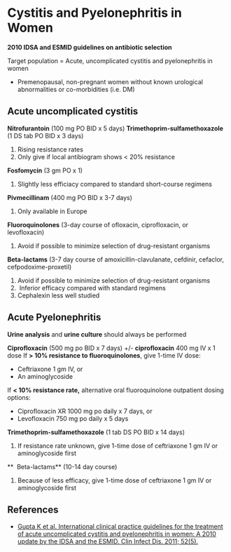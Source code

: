 




# Cystitis and Pyelonephritis in Women

**2010 IDSA and ESMID guidelines on antibiotic selection**

Target population = Acute, uncomplicated cystitis and pyelonephritis in women 

-   Premenopausal, non-pregnant women without known urological abnormalities or co-morbidities (i.e. DM)

## Acute uncomplicated cystitis

**<span class="drug">Nitrofurantoin</span>** (100 mg PO BID x 5 days)
**<span class="drug">Trimethoprim</span>-sulfamethoxazole** (1 DS tab PO BID x 3 days)
1.  Rising resistance rates 
2.  Only give if local antibiogram shows &lt; 20% resistance

**<span class="drug">Fosfomycin</span>** (3 gm PO x 1) 
1.  Slightly less efficiacy compared to standard short-course regimens 

**<span class="drug">Pivmecillinam</span>** (400 mg PO BID x 3-7 days) 
1.  Only available in Europe

**<span class="drug">Fluoroquinolones</span>** (3-day course of ofloxacin, ciprofloxacin, or levofloxacin) 
1.  Avoid if possible to minimize selection of drug-resistant organisms

**Beta-lactams** (3-7 day course of <span class="drug">amoxicillin</span>-clavulanate, <span class="drug">cefdinir</span>, <span class="drug">cefaclor</span>, <span class="drug">cefpodoxime</span>-proxetil) 
1.  Avoid if possible to minimize selection of drug-resistant organisms
2.   Inferior efficacy compared with standard regimens
3.  <span class="drug">Cephalexin</span> less well studied

## Acute Pyelonephritis

**Urine analysis** and **urine culture** should always be performed 

**<span class="drug">Ciprofloxacin</span>** (500 mg po BID x 7 days) +/- **<span class="drug">ciprofloxacin</span>** 400 mg IV x 1 dose
If **&gt; 10% resistance to fluoroquinolones**, give 1-time IV dose:
-   <span class="drug">Ceftriaxone</span> 1 gm IV, or 
-   An aminoglycoside  

If **&lt; 10% resistance rate,** alternative oral fluoroquinolone outpatient dosing options: 
-   <span class="drug">Ciprofloxacin</span> XR 1000 mg po daily x 7 days, or
-   <span class="drug">Levofloxacin</span> 750 mg po daily x 5 days 

**<span class="drug">Trimethoprim</span>-sulfamethoxazole** (1 tab DS PO BID x 14 days) 
1.  If resistance rate unknown, give 1-time dose of <span class="drug">ceftriaxone</span> 1 gm IV or aminoglycoside first

**  Beta-lactams** (10-14 day course) 
1.  Because of less efficacy, give 1-time dose of <span class="drug">ceftriaxone</span> 1 gm IV or aminoglycoside first 

## References

-   [Gupta K et al. International clinical practice guidelines for the treatment of acute uncomplicated cystitis and pyelonephritis in women: A 2010 update by the IDSA and the ESMID. Clin Infect Dis. 2011; 52(5).](https://www.ncbi.nlm.nih.gov/pubmed/10589881)
